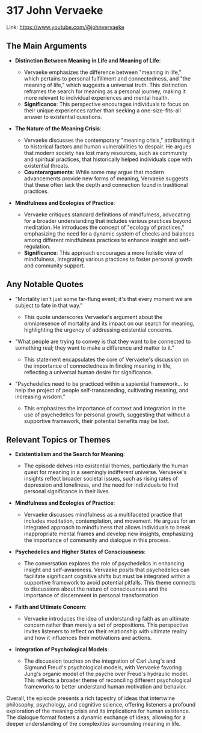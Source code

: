 # 317 John Vervaeke


Link: https://www.youtube.com/@johnvervaeke



## The Main Arguments

- **Distinction Between Meaning in Life and Meaning of Life**:
  - Vervaeke emphasizes the difference between "meaning in life," which pertains to personal fulfillment and connectedness, and "the meaning of life," which suggests a universal truth. This distinction reframes the search for meaning as a personal journey, making it more relevant to individual experiences and mental health.
  - **Significance**: This perspective encourages individuals to focus on their unique experiences rather than seeking a one-size-fits-all answer to existential questions.

- **The Nature of the Meaning Crisis**:
  - Vervaeke discusses the contemporary "meaning crisis," attributing it to historical factors and human vulnerabilities to despair. He argues that modern society has lost many resources, such as community and spiritual practices, that historically helped individuals cope with existential threats.
  - **Counterarguments**: While some may argue that modern advancements provide new forms of meaning, Vervaeke suggests that these often lack the depth and connection found in traditional practices.

- **Mindfulness and Ecologies of Practice**:
  - Vervaeke critiques standard definitions of mindfulness, advocating for a broader understanding that includes various practices beyond meditation. He introduces the concept of "ecology of practices," emphasizing the need for a dynamic system of checks and balances among different mindfulness practices to enhance insight and self-regulation.
  - **Significance**: This approach encourages a more holistic view of mindfulness, integrating various practices to foster personal growth and community support.

## Any Notable Quotes

- "Mortality isn't just some far-flung event; it's that every moment we are subject to fate in that way."
  - This quote underscores Vervaeke's argument about the omnipresence of mortality and its impact on our search for meaning, highlighting the urgency of addressing existential concerns.

- "What people are trying to convey is that they want to be connected to something real; they want to make a difference and matter to it."
  - This statement encapsulates the core of Vervaeke's discussion on the importance of connectedness in finding meaning in life, reflecting a universal human desire for significance.

- "Psychedelics need to be practiced within a sapiential framework... to help the project of people self-transcending, cultivating meaning, and increasing wisdom."
  - This emphasizes the importance of context and integration in the use of psychedelics for personal growth, suggesting that without a supportive framework, their potential benefits may be lost.

## Relevant Topics or Themes

- **Existentialism and the Search for Meaning**:
  - The episode delves into existential themes, particularly the human quest for meaning in a seemingly indifferent universe. Vervaeke's insights reflect broader societal issues, such as rising rates of depression and loneliness, and the need for individuals to find personal significance in their lives.

- **Mindfulness and Ecologies of Practice**:
  - Vervaeke discusses mindfulness as a multifaceted practice that includes meditation, contemplation, and movement. He argues for an integrated approach to mindfulness that allows individuals to break inappropriate mental frames and develop new insights, emphasizing the importance of community and dialogue in this process.

- **Psychedelics and Higher States of Consciousness**:
  - The conversation explores the role of psychedelics in enhancing insight and self-awareness. Vervaeke posits that psychedelics can facilitate significant cognitive shifts but must be integrated within a supportive framework to avoid potential pitfalls. This theme connects to discussions about the nature of consciousness and the importance of discernment in personal transformation.

- **Faith and Ultimate Concern**:
  - Vervaeke introduces the idea of understanding faith as an ultimate concern rather than merely a set of propositions. This perspective invites listeners to reflect on their relationship with ultimate reality and how it influences their motivations and actions.

- **Integration of Psychological Models**:
  - The discussion touches on the integration of Carl Jung's and Sigmund Freud's psychological models, with Vervaeke favoring Jung's organic model of the psyche over Freud's hydraulic model. This reflects a broader theme of reconciling different psychological frameworks to better understand human motivation and behavior.

Overall, the episode presents a rich tapestry of ideas that intertwine philosophy, psychology, and cognitive science, offering listeners a profound exploration of the meaning crisis and its implications for human existence. The dialogue format fosters a dynamic exchange of ideas, allowing for a deeper understanding of the complexities surrounding meaning in life.